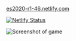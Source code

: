[es2020-r1-46.netlify.com](https://es2020-r1-46.netlify.com)

[![Netlify Status](https://api.netlify.com/api/v1/badges/80f1ae17-898e-4c7f-b146-f26a2f6508f3/deploy-status)](https://app.netlify.com/sites/es2020-r1-46/deploys)

![Screenshot of game](https://cdn.discordapp.com/attachments/238764565981036544/544970881546584085/unknown.png)